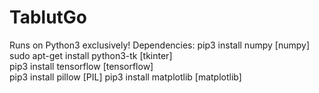 # TablutGo
Runs on Python3 exclusively!
Dependencies: 
              pip3 install numpy               [numpy]
              sudo apt-get install python3-tk  [tkinter]     
              pip3 install tensorflow          [tensorflow]  
              pip3 install pillow              [PIL]
              pip3 install matplotlib          [matplotlib]

